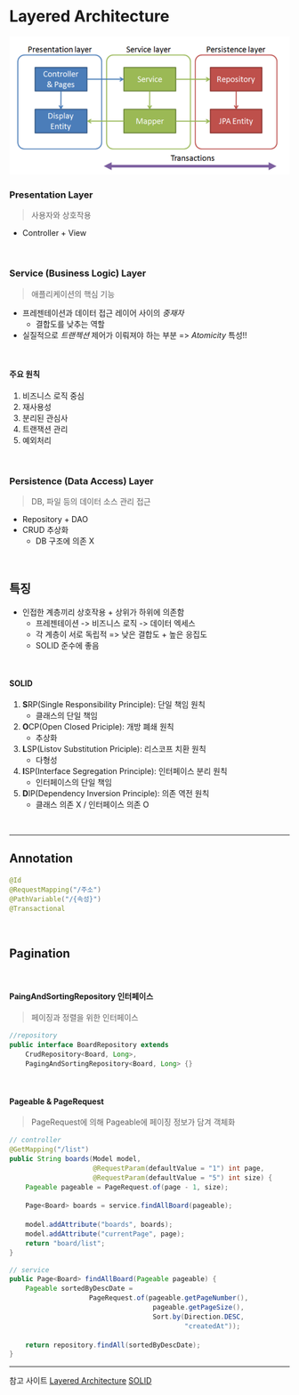 # Layered Architecture
![layered_architcture](resources/layered_architcture.png)
<br/>
### Presentation Layer
> 사용자와 상호작용

- Controller + View

<br/>

### Service (Business Logic) Layer
> 애플리케이션의 핵심 기능

- 프레젠테이션과 데이터 접근 레이어 사이의 _중재자_
	- 결합도를 낮추는 역할
- 실질적으로 _트랜젝션_ 제어가 이뤄져야 하는 부분 => _Atomicity_ 특성!!

<br/>

#### 주요 원칙
1. 비즈니스 로직 중심
2. 재사용성
3. 분리된 관심사
4. 트랜잭션 관리
5. 예외처리

<br/>

### Persistence (Data Access) Layer
> DB, 파일 등의 데이터 소스 관리 접근

- Repository + DAO
- CRUD  추상화
	- DB 구조에 의존 X
<br/>

## 특징
- 인접한 계층끼리 상호작용 + 상위가 하위에 의존함
	- 프레젠테이션 -> 비즈니스 로직 -> 데이터 엑세스
	- 각 계층이 서로 독립적 => 낮은 결합도 + 높은 응집도
	-  SOLID 준수에 좋음
<br/>

#### SOLID
1. **S**RP(Single Responsibility Principle): 단일 책임 원칙
	- 클래스의 단일 책임
2. **O**CP(Open Closed Priciple): 개방 폐쇄 원칙
	- 추상화
3. **L**SP(Listov Substitution Priciple): 리스코프 치환 원칙
	- 다형성
4. **I**SP(Interface Segregation Principle): 인터페이스 분리 원칙
	- 인터페이스의 단일 책임
5. **D**IP(Dependency Inversion Principle): 의존 역전 원칙
	- 클래스 의존 X / 인터페이스 의존 O
<br/>

---
## Annotation
```java
@Id
@RequestMapping("/주소")
@PathVariable("/{속성}")
@Transactional
```
<br/>

## Pagination
</br>

#### PaingAndSortingRepository 인터페이스
> 페이징과 정렬을 위한 인터페이스

```java
//repository
public interface BoardRepository extends
	CrudRepository<Board, Long>,
	PagingAndSortingRepository<Board, Long> {}
```
</br>

#### Pageable & PageRequest
> PageRequest에 의해 Pageable에 페이징 정보가 담겨 객체화

```java
// controller
@GetMapping("/list")  
public String boards(Model model,  
                     @RequestParam(defaultValue = "1") int page,  
                     @RequestParam(defaultValue = "5") int size) {  
    Pageable pageable = PageRequest.of(page - 1, size);  
  
    Page<Board> boards = service.findAllBoard(pageable);  
  
    model.addAttribute("boards", boards);  
    model.addAttribute("currentPage", page);  
    return "board/list";  
}
```

```java
// service
public Page<Board> findAllBoard(Pageable pageable) {  
    Pageable sortedByDescDate =
					PageRequest.of(pageable.getPageNumber(),
									pageable.getPageSize(),  
						            Sort.by(Direction.DESC,
								            "createdAt"));  
  
    return repository.findAll(sortedByDescDate);  
}
```

---

참고 사이트
[Layered Architecture](https://velog.io/@mrcocoball2/MSA-%EC%95%8C%EC%95%84%EB%B3%B4%EA%B8%B0-2.-%EB%A0%88%EC%9D%B4%EC%96%B4%EB%93%9C-%EC%95%84%ED%82%A4%ED%85%8D%EC%B2%98-%ED%97%A5%EC%82%AC%EA%B3%A0%EB%82%A0-%EC%95%84%ED%82%A4%ED%85%8D%EC%B2%98)
[SOLID](https://inpa.tistory.com/entry/OOP-%F0%9F%92%A0-%EA%B0%9D%EC%B2%B4-%EC%A7%80%ED%96%A5-%EC%84%A4%EA%B3%84%EC%9D%98-5%EA%B0%80%EC%A7%80-%EC%9B%90%EC%B9%99-SOLID)
